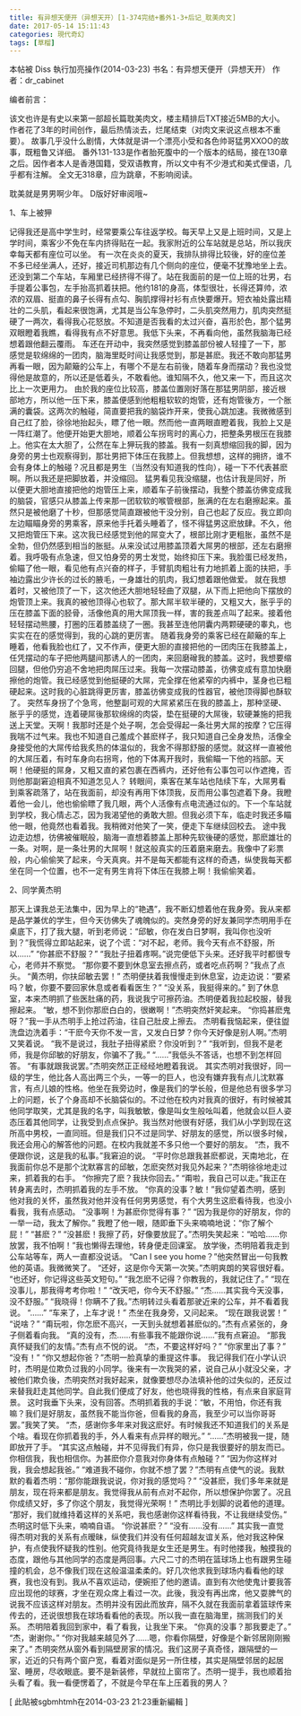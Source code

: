 ```yaml
---
title: 有异想天便开（异想天开）[1-374完结+番外1-3+后记_耽美肉文]
date: 2017-05-14 15:11:43
categories: 現代奇幻
tags: [草榴]
---
```

本帖被 Diss 執行加亮操作(2014-03-23)
书名：有异想天便开（异想天开）
作者：dr_cabinet



编者前言：

该文也许是有史以来第一部超长篇耽美肉文，楼主精排后TXT接近5MB的大小。作者花了3年的时间创作，最后热情淡去，烂尾结束（对肉文来说这点根本不重要）。
故事几乎没什么剧情，大体就是讲一个漂亮小受和各色帅哥猛男XXOO的故事，既粗鲁又详细。
番外131-133是作者胎死腹中的一个版本的结局，接在130章之后。因作者本人是香港国籍，受双语教育，所以文中有不少港式和美式俚语，几乎都有注解。
全文无318章，应为跳章，不影响阅读。


耽美就是男男啊少年。
D版好好审阅哦~



1、车上被狎

记得我还是高中学生时，经常要乘公车往返学校。每天早上又是上班时间，又是上学时间，乘客少不免在车内挤得贴在一起。我家附近的公车站就是总站，所以我庆幸每天都有座位可以坐。
有一次在炎炎的夏天，我排队排得比较後，好的座位差不多已经坐满人，还好，接近司机那边有几个侧向的座位，便毫不犹豫地坐上去。还没到第二个车站，车厢里已经挤得不得了。站在我面前的是一位上班的壮男，右手提着公事包，左手抬高抓着扶把。他约181的身高，体型很壮，长得还算帅，浓浓的双眉、挺直的鼻子长得有点勾、胸肌撑得衬衫有点快要爆开。短衣袖处露出精壮的二头肌，看起来很饱满，尤其是当公车急停时，二头肌突然用力，肌肉突然挺硬了一两次，看得我心花怒放。不知道是否我看的太过兴奋，喜形於色，那个猛男双眼瞪着我瞧，看得我有点不好意思。我低下头来，不再看向他，虽然我脑海已经想着跟他翻云覆雨。
车还在开动中，我突然感觉到膝盖部份被人轻撞了一下，那感觉是软绵绵的一团肉，脑海里眨时间让我感觉到，那是甚麽。我还不敢向那猛男再看一眼，因为颠簸的公车上，有哪个不是左右前後，随着车身而摆动？我也没觉得他是故意的，所以还是低着头，不敢看他。谁知隔不久，他又来一下，而且这次比上一次更用力。
由於我的座位比较高，膝盖位置刚好落在那猛男阴部，接近根部地方，所以他一压下来，膝盖便感到他粗粗软软的炮管，还有炮管後方，一个胀满的囊袋。这两次的触碰，简直要把我的脑袋炸开来，使我心跳加速。我微微感到自己红了脸，徐徐地抬起头，瞟了他一眼。然而他一直两眼直瞪着我，我脸上又是一阵红潮了。他便开始更大胆地，顺着公车拐弯时的离心力，把整条男根压在我膝上。他实在太大胆了，公然在车上狎玩我的膝盖。我有一刻真想缩回我的脚，因为身旁的男士也观察得到，那壮男把下体压在我膝上。但我想想，这样的拥挤，谁不会有身体上的触碰？况且都是男生（当然没有知道我的性向），碰一下不代表甚麽啊。所以我还是把脚放着，并没缩回。
猛男看见我没缩腿，也估计我是同好，所以便更大胆地直接把他的炮管压上来，顺着车子前後摆动，我整个膝盖彷佛变成我的脑袋，官感只从膝盖上传来那一团软软的喉管根部，胀满的在左右磨擦起来。虽然只是被他磨了十秒，但那感觉简直跟被他干没分别，自己也起了反应。我立即向左边瞄瞄身旁的男乘客，原来他手托着头睡着了，怪不得猛男这麽放肆。不久，他又把炮管压下来。这次我已经感觉到他的屌变大了，根部比刚才更粗胀，虽然不是全勃，但仍然感到相当的胀挺。从来没试过用膝盖顶着大屌男的根部，还左右磨擦着。我呼吸有点急速，但又怕身旁的男士发觉，始终抑压下来。我脸蛋已经发热，偷瞄了他一眼，看见他有点兴奋的样子，手臂肌肉粗壮有力地抓着上面的扶把，手袖边露出少许长的过长的腋毛，一身雄壮的肌肉，我幻想着跟他做爱。
就在我想着时，又被他顶了一下，这次他还大胆地轻轻曲了双腿，从下而上把他向下摆放的炮管顶上来。我真的被他顶得心也软了。那大屌半软半硬的，又粗又大，胀乎乎的压在膝盖下面的胫骨，活像他真的用大屌顶我一样，害的我差点叫了起来。接着他轻轻摆动熊腰，打圈的压着膝盖绕了一圈。我甚至连他阴囊内两颗硬硬的睾丸，也实实在在的感觉得到，我的心跳的更厉害。
随着我身旁的乘客已经在颠簸的车上睡着，他看我脸也红了，又不作声，便更大胆的直接把他的一团肉压在我膝盖上，任凭摆动的车子把他两腿间那诱人的一团肉，来回磨磳我的膝盖。这时，我想要缩回腿，但他仍穷追不舍地把肉屌压过来。我每一次摆动膝盖，彷佛变成有意加快磨擦他的炮管。我已经感觉到他挺硬的大屌，完全撑在他紧窄的内裤中，茎身也已粗硬起来。这时我的心脏跳得更厉害，膝盖彷佛变成我的性器官，被他顶得脚也酥软了。
突然车身拐了个急弯，他整副可观的大屌紧紧压在我的膝盖上，那种坚硬、胀乎乎的感觉，连着硬屌後那软绵绵的肉袋，垫在挺硬的大屌後，软硬兼施的把我送上天堂。天啊！我那时还是个处子啊，怎会受得起一条壮男大屌的按摩？它压得我喘不过气来。我也不知道自己羞成个甚麽样子，我只知道自己全身发热，活像全身接受他的大屌传给我炙热的体温似的，我舍不得那舒服的感觉。就这样一直被他的大屌压着，有时车身向右拐弯，他的下体离开我时，我偷瞄一下他的裆部。天啊！他硬挺的屌身，又粗又直的紧包裹在西裤内，还好他有公事包可以作遮掩，否则他那副窘迫相真不知道怎见人？
转眼间，乘客在某车站也陆续下车，大屌男看到乘客疏落了，站在我面前，却没有再用下体顶我，反而用公事包遮着下身。我瞪着他一会儿，他也偷偷瞟了我几眼，两个人活像有点电流通过似的。下一个车站就到学校，我心情忐忑，因为我渴望他的勇敢大胆。但我必须下车，临走时我还多瞄他一眼，他竟然也看着我。我稍微对他笑了一笑，便走下车继续回校去。
途中我边走边想，彷佛被催眠般，脑海一直想着膝盖上那种先软後硬的感觉，那麽雄壮的一条。对啊，是一条壮男的大屌啊！就这般真实的压着磨来磨去。我像中了彩票般，内心偷偷笑了起来，今天真爽。并不是每天都能有这样的奇遇，纵使我每天都坐在同一个位置，也不一定有男生肯将下体压在我膝上啊！我偷偷笑着。




2、同学黄杰明

那天上课我总无法集中，因为早上的“艳遇”，我不断幻想着他在我身旁。我从来都是品学兼优的学生，但今天彷佛失了魂魄似的。突然身旁的好友兼同学杰明用手在桌底下，打了我大腿，听到老师说：“邱敏，你在发白日梦啊，我叫你也没听到？”我慌得立即站起来，说了个谎：“对不起，老师。我今天有点不舒服，所以……”
“你甚麽不舒服？”
“我肚子扭着疼啊。”说完便低下头来。还好我平时都很专心，老师并不察觉。
“那你要不要到休息室去擦点药，或者吃点药啊？”我点了点头。
“黄杰明，你扶邱敏去罢！”
杰明便扶着我慢慢走到休息室，边走边说：“要紧吗？敏，你要不要回家休息或者看看医生？”
“没关系，我挺得来的。”
到了休息室，本来杰明抓了些医肚痛的药，我说我宁可擦药油。杰明便着我拉起校服，替我擦起来。
“敏，想不到你那麽白白的，很嫩啊！”杰明突然奸笑起来。
“你捣甚麽鬼呀？”我一手从杰明手上抢过药油，往自己肚皮上擦去。
杰明看我恼起来，便往盥洗盘边洗着手：“干麽今天你不发一言，又发白日梦？你今天好像是别人啊。”杰明又笑着说。
“我不是说过，我肚子扭得紧麽？你没听到？”
“我听到，但我不是老师，我是你邱敏的好朋友，你骗不了我。”
“……”我低头不答话，也想不到怎样回答。
“有事就跟我说罢。”杰明突然正正经经地瞪着我说。
其实杰明对我很好，同一级的学生，他比各人高出两三个头，一等一的巨人，也没有嫌弃我有点儿沈默寡言，有点儿娘的性格。他坐在我旁边时，像是我们的学长般，但是他总有很多学习上的问题，长了个身高却不长脑袋似的。不过他在校内对我真的很好，有时候被其他同学取笑，尤其是我的名字，叫我敏敏，像是叫女生般吆叫着，他就会以巨人姿态压着其他同学，让我受到点点保护。我当然对他很有好感，我们从小学到现在这所高中男校，一直同班。但是我们只不过是同学、好朋友的感觉，所以很多时候，我还会用心的解答他的问题。在校内我就差不多只他一个要好的朋友。
“杰，我不便跟你说，这是我的私事。”我窘迫的说。
“平时你总跟我甚麽都说，天南地北，在我面前你总不是那个沈默寡言的邱敏，怎麽突然对我见外起来？”杰明徐徐地走过来，抓着我的右手。
“你擦完了麽？我扶你回去。”
“甭啦，我自己可以走。”我正在转身离去时，杰明抓着我的左手不放。
“你真的没事？敏！”我仰望着杰明，感到他对我的关怀，虽然我对他并没有任何男男感觉，有个大男生这麽看待我，也没小看我，我有点感动。
“没事啊！为甚麽你觉得有事？”
“因为我是你的好朋友，你的一举一动，我太了解你。”
我瞪了他一眼，随即垂下头来喃喃地说：“你了解个屁！”
“甚麽？”
“没甚麽！我擦了药，好像要放屁了。”杰明失笑起来：“哈哈……你放罢，我不怕啊！”我也懒得去理他，转身便走回课室。
放学後，杰明陪着我走到公车站等车，两人一直都没说话。
“Can I see you home？”他突然冒出一句我教他的英语。我微微笑了。
“还好，这是你今天第一次笑。”杰明爽朗的笑容很好看。
“也还好，你记得这些英文短句。”
“我怎麽不记得？你教我的，我就记住了。”
“现在没事儿，那我得考考你啦！”
“改天吧，你今天不舒服。”
“杰……其实我今天没事，没不舒服。”
“我晓得！你瞒不了我。”杰明转过头看着那驶近来的公车，并不看着我说。
“……”
“车来了，上车才说！”
杰坐在我身旁，又问起来。
“现在跟我说罢！”
“说啥？”
“甭玩啦，你怎麽不高兴，一天到头就想着甚麽似的。”杰有点紧张的，身子侧着看向我。
“真的没有，杰……有些事我不能跟你说……”我有点窘迫。
“那我真怀疑我们的友情。”杰有点不悦的说。
“杰，不要这样好吗？”
“你家里出了事？”
“没有！”
“你又想起你爸？”杰明一脸真挚的重提这件事。
我记得我们在小学认识时，杰明是位欺负过我的小同学。後来有一次我哭的紧，说自己从小就没父亲，才被他们欺负後，杰明突然对我好起来，就像要想尽办法填补他的过失似的，还反过来替我赶走其他同学。自此我们便成了好友，他也晓得我的性格，有点来自家庭背景。
这时我垂下头来，没有回答。杰明抓着我的手说：“敏，不用怕，你还有我嘛？我们是好朋友，虽然我不能当你爸，但看我的身高，我至少可以当你哥哥罢。”我笑了笑。
“杰，感谢你多年来对我这麽好。有时候我还不知道我们的关系是个啥。看现在你抓着我的手，外人看来有点异样的眼光。”
“……”杰明被我一提，随即放开了手。
“其实这点触碰，并不见得我们有异，你只是我很要好的朋友而已。你相信我，我也相信你。为甚麽你介意我对你身体有点触碰？”
“因为你这样对我，我会想起我爸。”
“难道我不碰你，你就不想了罢？”杰明有点使气的说。我默默的看着杰明：“那你能跟我说说，你对我的感觉吗？”
“没甚麽，我们多年来就是朋友，现在将来都是朋友。我觉得我从前有点对不起你，所以想保护你罢了。况且你成绩又好，多了你这个朋友，我觉得光荣啊！”
杰明比手划脚的说着他的道理。
“那好，我们就维持着这样的关系吧，我也感谢你这样看待我，不让我继续受伤。”
杰明这时低下头来，喃喃自语。
“你说甚麽？”
“没有……没有……”
其实我一直觉得杰明对我的关系有点暧昧，纵使我们并没有任何超越友谊关系，他对我这种保护，有点使我怀疑我的性别。他究竟待我是女生还是男生。有时他搂我，触摸我的态度，跟他与其他同学的态度是两回事。六尺二寸的杰明在篮球场上也有跟男生碰撞的机会，总不像我们现在这般温温柔柔的。好几次他求我到球场内看看他的球赛，我也没有到。我从不喜欢运动，便婉拒了他的邀请。直到有次他使鬼计要我答应出现他的球赛，才坐在观众席上看过一次。此後，我没有再出席，他又耍脾气的说我不应该这样对朋友。杰明并没有因此而放弃，隔不久就在我面前拿着篮球传来传去的，还说很想我在球场看看他的表现。所以我一直在脑海里，揣测我们的关系。
杰明陪着我回到家中，看了看我，让我坐下来。
“你真的没事？那我要走了。”
“杰，谢谢你。”
“你对我越来越见外了……嗯，你看你隔壁，好像是个新邻居刚刚搬来了。”
杰明突然从窗外看到隔壁房家的情况。我们这房子真奇怪，跟隔壁的一家，近近的只有两个窗户宽，看着对面似是另一所住楼，其实是隔壁邻居的起居室、睡房，尽收眼底。要不是新装修，早就拉上窗帘了。杰明一提手，我也顺着抬头看了看。我一看便愣着了，不就是今早在车上压着我的男人？


[ 此貼被sgbmhtmh在2014-03-23 21:23重新編輯 ]